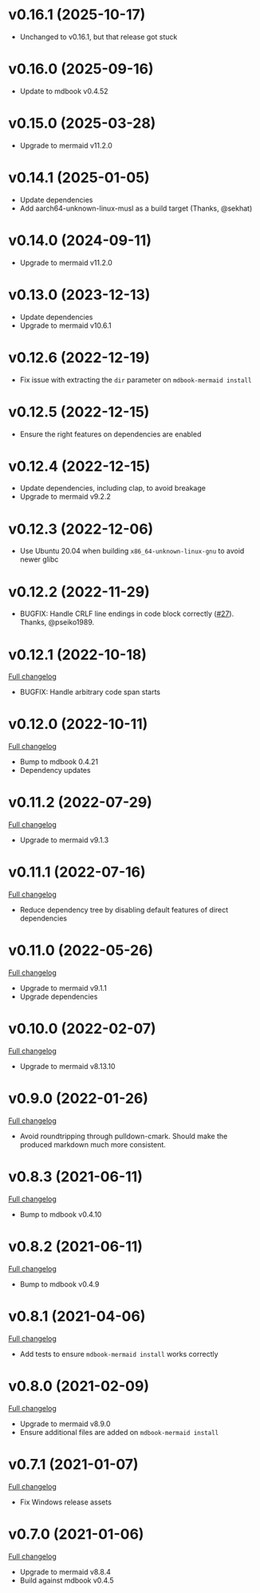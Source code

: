# v0.16.1 (2025-10-17)

* Unchanged to v0.16.1, but that release got stuck

# v0.16.0 (2025-09-16)

* Update to mdbook v0.4.52

# v0.15.0 (2025-03-28)

* Upgrade to mermaid v11.2.0

# v0.14.1 (2025-01-05)

* Update dependencies
* Add aarch64-unknown-linux-musl as a build target (Thanks, @sekhat)

# v0.14.0 (2024-09-11)

* Upgrade to mermaid v11.2.0

# v0.13.0 (2023-12-13)

* Update dependencies
* Upgrade to mermaid v10.6.1

# v0.12.6 (2022-12-19)

* Fix issue with extracting the `dir` parameter on `mdbook-mermaid install`

# v0.12.5 (2022-12-15)

* Ensure the right features on dependencies are enabled

# v0.12.4 (2022-12-15)

* Update dependencies, including clap, to avoid breakage
* Upgrade to mermaid v9.2.2

# v0.12.3 (2022-12-06)

* Use Ubuntu 20.04 when building `x86_64-unknown-linux-gnu` to avoid newer glibc

# v0.12.2 (2022-11-29)

* BUGFIX: Handle CRLF line endings in code block correctly ([#27](https://github.com/badboy/mdbook-mermaid/pull/27)).
  Thanks, @pseiko1989.

# v0.12.1 (2022-10-18)

[Full changelog](https://github.com/badboy/mdbook-mermaid/compare/v0.12.0...v0.12.1)

* BUGFIX: Handle arbitrary code span starts

# v0.12.0 (2022-10-11)

[Full changelog](https://github.com/badboy/mdbook-mermaid/compare/v0.11.2...v0.12.0)

* Bump to mdbook 0.4.21
* Dependency updates

# v0.11.2 (2022-07-29)

[Full changelog](https://github.com/badboy/mdbook-mermaid/compare/v0.11.1...v0.11.2)

* Upgrade to mermaid v9.1.3

# v0.11.1 (2022-07-16)

[Full changelog](https://github.com/badboy/mdbook-mermaid/compare/v0.11.0...v0.11.1)

* Reduce dependency tree by disabling default features of direct dependencies

# v0.11.0 (2022-05-26)

[Full changelog](https://github.com/badboy/mdbook-mermaid/compare/v0.10.0...v0.11.0)

* Upgrade to mermaid v9.1.1
* Upgrade dependencies

# v0.10.0 (2022-02-07)

[Full changelog](https://github.com/badboy/mdbook-mermaid/compare/v0.9.0...v0.10.0)

* Upgrade to mermaid v8.13.10

# v0.9.0 (2022-01-26)

[Full changelog](https://github.com/badboy/mdbook-mermaid/compare/v0.8.3...v0.9.0)

* Avoid roundtripping through pulldown-cmark.
  Should make the produced markdown much more consistent.

# v0.8.3 (2021-06-11)

[Full changelog](https://github.com/badboy/mdbook-mermaid/compare/v0.8.2...v0.8.3)

* Bump to mdbook v0.4.10

# v0.8.2 (2021-06-11)

[Full changelog](https://github.com/badboy/mdbook-mermaid/compare/v0.8.1...v0.8.2)

* Bump to mdbook v0.4.9

# v0.8.1 (2021-04-06)

[Full changelog](https://github.com/badboy/mdbook-mermaid/compare/v0.8.0...v0.8.1)

* Add tests to ensure `mdbook-mermaid install` works correctly

# v0.8.0 (2021-02-09)

[Full changelog](https://github.com/badboy/mdbook-mermaid/compare/v0.7.1...v0.8.0)

* Upgrade to mermaid v8.9.0
* Ensure additional files are added on `mdbook-mermaid install`

# v0.7.1 (2021-01-07)

[Full changelog](https://github.com/badboy/mdbook-mermaid/compare/v0.7.0...v0.7.1)

* Fix Windows release assets

# v0.7.0 (2021-01-06)

[Full changelog](https://github.com/badboy/mdbook-mermaid/compare/v0.6.1...v0.7.0)

* Upgrade to mermaid v8.8.4
* Build against mdbook v0.4.5
